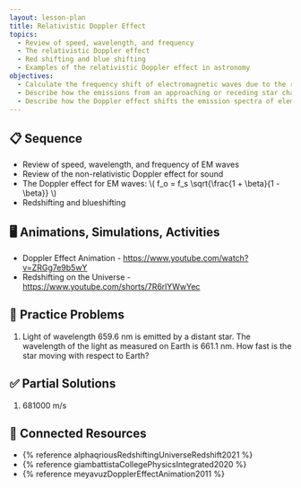 ```yaml
---
layout: lesson-plan
title: Relativistic Doppler Effect
topics:
  - Review of speed, wavelength, and frequency
  - The relativistic Doppler effect
  - Red shifting and blue shifting
  - Examples of the relativistic Doppler effect in astronomy
objectives:
  - Calculate the frequency shift of electromagnetic waves due to the relativistic Doppler effeect
  - Describe how the emissions from an approaching or receding star change relative to an observer
  - Describe how the Doppler effect shifts the emission spectra of elements in the periodic table
---
```


## 📋 Sequence

* Review of speed, wavelength, and frequency of EM waves
* Review of the non-relativistic Doppler effect for sound
* The Doppler effect for EM waves: \\( f_o = f_s \sqrt{\frac{1 + \beta}{1 - \beta}} \\)
* Redshifting and blueshifting

## 🖥️ Animations, Simulations, Activities

* Doppler Effect Animation - <https://www.youtube.com/watch?v=ZRGg7e9b5wY>
* Redshifting on the Universe - <https://www.youtube.com/shorts/7R6rlYWwYec>

## 📝 Practice Problems

1. Light of wavelength 659.6 nm is emitted by a distant star. The wavelength of the light as measured on Earth is 661.1 nm. How fast is the star moving with respect to Earth?

## ✅ Partial Solutions

1. 681000 m/s

## 📘 Connected Resources

* {% reference alphaqriousRedshiftingUniverseRedshift2021 %}
* {% reference giambattistaCollegePhysicsIntegrated2020 %}
* {% reference meyavuzDopplerEffectAnimation2011 %}
